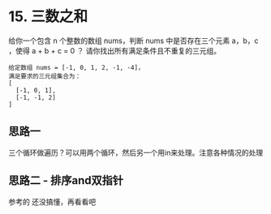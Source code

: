 # 15. 三数之和
给你一个包含 n 个整数的数组 nums，判断 nums 中是否存在三个元素 a，b，c ，使得 a + b + c = 0 ？
请你找出所有满足条件且不重复的三元组。
```
给定数组 nums = [-1, 0, 1, 2, -1, -4]，
满足要求的三元组集合为：
[
  [-1, 0, 1],
  [-1, -1, 2]
]
```

## 思路一
三个循环做遍历？可以用两个循环，然后另一个用in来处理。注意各种情况的处理 

## 思路二 - 排序and双指针
参考的
还没搞懂，再看看吧




